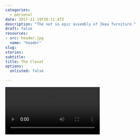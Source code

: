 ```yaml
---
categories: 
  - personal
date: 2017-11-19T20:11:47Z
description: "The not so epic assembly of Ikea furniture."
draft: false
resources: 
- src: header.jpg
  name: "header"
slug:
stories:
subtitle: 
title: The Closet
options:
  unlisted: false

---
```


<video src="/videos/ikea.mp4" autobuffer="true" controls="true" ></video>






<style>
    span.image.featured{display: none;}
</style>